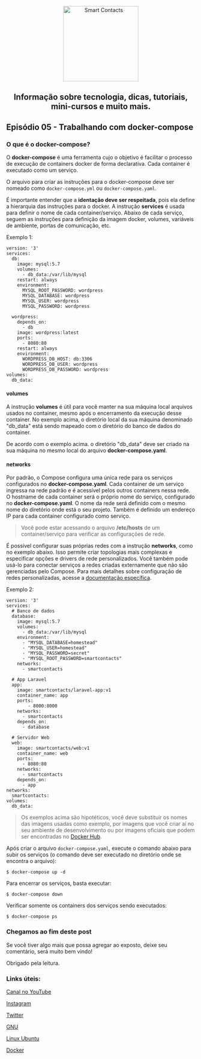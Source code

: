<p align="center">
  <a href="https://smartcontacts.com.br/">
    <img alt="Smart Contacts" src="https://smartcontacts.com.br/assets/img/logo.png" width="200" />
  </a>
</p>
<h2 align="center">
Informação sobre tecnologia, dicas, tutoriais, mini-cursos e muito mais.
</h2>

## Episódio 05 - Trabalhando com docker-compose

### O que é o docker-compose?

O **docker-compose** é uma ferramenta cujo o objetivo é facilitar o processo de execução de containers docker de forma declarativa. Cada container é executado como um serviço.

O arquivo para criar as instruções para o docker-compose deve ser nomeado como ```docker-compose.yml``` ou ```docker-compose.yaml```.

É importante entender que a **identação deve ser respeitada**, pois ela define a hierarquia das instruções para o docker. A instrução **services** é usada para definir o nome de cada container/serviço. Abaixo de cada serviço, seguem as instruções para definição da imagem docker, volumes, variáveis de ambiente, portas de comunicação, etc.

Exemplo 1:

```
version: '3'
services:
  db:
    image: mysql:5.7
    volumes:
      - db_data:/var/lib/mysql
    restart: always
    environment:
      MYSQL_ROOT_PASSWORD: wordpress
      MYSQL_DATABASE: wordpress
      MYSQL_USER: wordpress
      MYSQL_PASSWORD: wordpress

  wordpress:
    depends_on:
      - db
    image: wordpress:latest
    ports:
      - 8080:80
    restart: always
    environment:
      WORDPRESS_DB_HOST: db:3306
      WORDPRESS_DB_USER: wordpress
      WORDPRESS_DB_PASSWORD: wordpress
volumes:
  db_data:
```

#### volumes

A instrução **volumes** é útil para você manter na sua máquina local arquivos usados no container, mesmo após o encerramento da execução desse container. No exemplo acima, o diretório local da sua máquina denominado "db_data" está sendo mapeado com o diretório do banco de dados do container.

De acordo com o exemplo acima. o diretório "db_data" deve ser criado na sua máquina no mesmo local do arquivo **docker-compose.yaml**.

#### networks

Por padrão, o Compose configura uma única rede para os serviços configurados no **docker-compose.yaml**. Cada container de um serviço ingressa na rede padrão e é acessível pelos outros containers nessa rede. O hostname de cada container será o próprio nome do serviço, configurado no **docker-compose.yaml**. O nome da rede será definido com o mesmo nome do diretório onde está o seu projeto. Também é definido um endereço IP para cada container configurado como serviço.

> Você pode estar acessando o arquivo **/etc/hosts** de um container/serviço para verificar as configurações de rede.

É possível configurar suas próprias redes com a instrução **networks**, como no exemplo abaixo. Isso permite criar topologias mais complexas e especificar opções e drivers de rede personalizados. Você também pode usá-lo para conectar serviços a redes criadas externamente que não são gerenciadas pelo Compose. Para mais detalhes sobre configuração de redes personalizadas, acesse a [documentação específica](https://docs.docker.com/compose/networking/).

Exemplo 2:

```
version: '3'
services:
  # Banco de dados
  database:
    image: mysql:5.7
    volumes:
      - db_data:/var/lib/mysql
    environment:
      - "MYSQL_DATABASE=homestead"
      - "MYSQL_USER=homestead"
      - "MYSQL_PASSWORD=secret"
      - "MYSQL_ROOT_PASSWORD=smartcontacts"
    networks:
      - smartcontacts

  # App Laravel
  app:
    image: smartcontacts/laravel-app:v1
    container_name: app
    ports:
        - 8000:8000
    networks:
      - smartcontacts       
    depends_on:
      - database

  # Servidor Web
  web:
    image: smartcontacts/web:v1
    container_name: web  
    ports:
      - 8080:80
    networks:
      - smartcontacts
    depends_on:
      - app    
networks:
  smartcontacts:
volumes:
  db_data:
```

> Os exemplos acima são hipotéticos, você deve substituir os nomes das imagens usadas como exemplo, por imagens que você criar aí no seu ambiente de desenvolvimento ou por imagens oficiais que podem ser encontradas no [Docker Hub](https://hub.docker.com/).

Após criar o arquivo ```docker-compose.yaml```, execute o comando abaixo para subir os serviços (o comando deve ser executado no diretório onde se encontra o arquivo):

```
$ docker-compose up -d
```

Para encerrar os serviços, basta executar:

```
$ docker-compose down
```

Verificar somente os containers dos serviços sendo executados:

```
$ docker-compose ps
```

### Chegamos ao fim deste post

Se você tiver algo mais que possa agregar ao exposto, deixe seu comentário, será muito bem vindo!

Obrigado pela leitura.


### Links úteis:

[Canal no YouTube](https://www.youtube.com/channel/UCC6ue986efLUHRuqGiIfuwQ/featured?view_as=public)

[Instagram](https://www.instagram.com/smartcontacts/)

[Twitter](https://twitter.com/@ContactsSmart)

[GNU](http://www.gnu.org)

[Linux Ubuntu](https://ubuntu.com/)

[Docker](https://docs.docker.com/)
